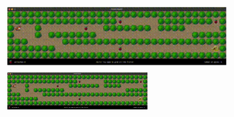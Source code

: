 <img src="https://github.com/melanieyanez/so_long/blob/795955f6ee0cdc27760eab251a5f6870e8fbf5c3/imgs/output.gif" alt="Un exemple de map" width="500"/>

![Un exemple de map](https://github.com/melanieyanez/so_long/blob/795955f6ee0cdc27760eab251a5f6870e8fbf5c3/imgs/output.gif)
